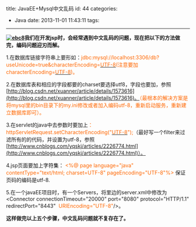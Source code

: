 title: JavaEE+Mysql中文乱码
id: 44
categories:
  - Java
date: 2013-11-01 11:43:11
tags:
---

<span style="font-size: 14px;">**[![](http://longlongblog-wordpress.stor.sinaapp.com/uploads/2013/11/ebc8-300x225.jpg "ebc8")](http://longlongblog-wordpress.stor.sinaapp.com/uploads/2013/11/ebc8.jpg)<span style="font-size: 14px;">我们在开发jsp时，会经常遇到中文乱码的问题，现在把以下的方法做完，编码问题迎刃而解。</span>**</span>

1.在数据库链接字符串上要形如：<span style="color: #ff6600;">jdbc:mysql://localhost:3306/db?useUnicode=true&amp;characterEncoding=[<span style="color: #ff6600;">UTF-8</span>](http://zhidao.baidu.com/search?word=UTF-8&amp;fr=qb_search_exp&amp;ie=utf8)(注意要加characterEncoding=[<span style="color: #ff6600;">UTF-8</span>](http://zhidao.baidu.com/search?word=UTF-8&amp;fr=qb_search_exp&amp;ie=utf8))。</span>

2.在数据库表和相应的字段都要的charset要选择utf8，字段也要加，参照[http://blog.csdn.net/xuanner/article/details/1573616](http://blog.csdn.net/xuanner/article/details/1573616)。<span style="color: #ff6600;">（最根本的解决方案是将mysql里的bin目录下的my.ini修改或者加入编码utf-8，重新启动服务，重新建立数据库即可）。</span>

3.在servlet的java中去参数时要加上<span style="color: #ff6600;">：httpServletRequest.setCharacterEncoding("[<span style="color: #ff6600;">UTF-8</span>](http://zhidao.baidu.com/search?word=UTF-8&amp;fr=qb_search_exp&amp;ie=utf8)");</span>（最好写一个filter来过滤所有的的代码，并设置为utf-8，参照[http://www.cnblogs.com/yqskj/articles/2226774.html](http://www.cnblogs.com/yqskj/articles/2226774.html)）。

4.jsp页面要<span style="color: #000000;">加</span>上<span style="color: #000000;">字符集</span>：<span style="color: #ff6600;"> &lt;%@ page language="java" contentType="text/html; charset=UTF-8" pageEncoding="UTF-8"%&gt;</span> 保证页码的编码是utf-8.

5.在一个javaEE项目时，有一个Servers，将里边的server.xml中修改为&lt;Connector connectionTimeout="20000" port="8080" protocol="HTTP/1.1" redirectPort="8443" <span style="color: #ff6600;"> URIEncoding="UTF-8"</span>/&gt;。

**这样做完以上五个步骤，中文乱码问题就不复存在了。**
